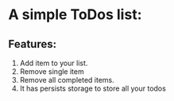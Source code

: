 # A simple ToDos list:

## Features:
1. Add item to your list.
2. Remove single item
3. Remove all completed items. 
4. It has persists storage to store all your todos
